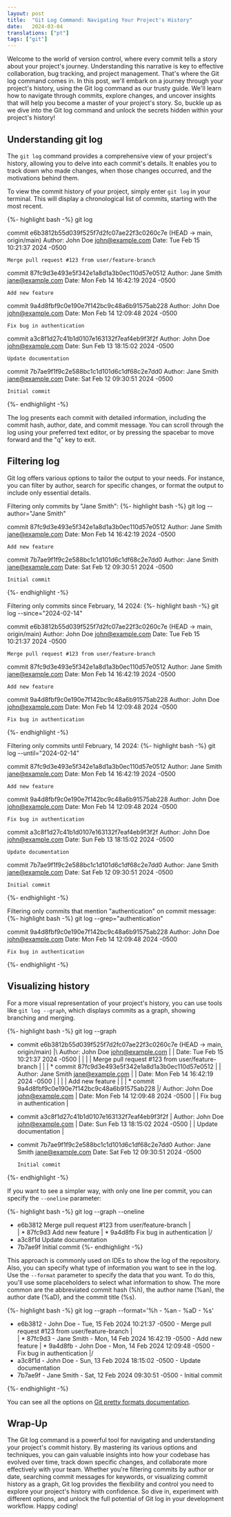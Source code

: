 ```yaml
---
layout: post
title:  "Git Log Command: Navigating Your Project's History"
date:   2024-03-04
translations: ["pt"]
tags: ["git"]
---
```


<p class="intro"><span class="dropcap">W</span>elcome to the world of version control, where every commit tells a story about your project's journey. Understanding this narrative is key to effective collaboration, bug tracking, and project management. That's where the Git log command comes in. In this post, we'll embark on a journey through your project's history, using the Git log command as our trusty guide. We'll learn how to navigate through commits, explore changes, and uncover insights that will help you become a master of your project's story. So, buckle up as we dive into the Git log command and unlock the secrets hidden within your project's history!</p>

## Understanding git log
The `git log` command provides a comprehensive view of your project's history, allowing you to delve into each commit's details. It enables you to track down who made changes, when those changes occurred, and the motivations behind them.

To view the commit history of your project, simply enter `git log` in your terminal. This will display a chronological list of commits, starting with the most recent.

{%- highlight bash -%}
git log

commit e6b3812b55d039f525f7d2fc07ae22f3c0260c7e (HEAD -> main, origin/main)
Author: John Doe <john@example.com>
Date:   Tue Feb 15 10:21:37 2024 -0500

    Merge pull request #123 from user/feature-branch

commit 87fc9d3e493e5f342e1a8d1a3b0ec110d57e0512
Author: Jane Smith <jane@example.com>
Date:   Mon Feb 14 16:42:19 2024 -0500

    Add new feature

commit 9a4d8fbf9c0e190e7f142bc9c48a6b91575ab228
Author: John Doe <john@example.com>
Date:   Mon Feb 14 12:09:48 2024 -0500

    Fix bug in authentication

commit a3c8f1d27c41b1d0107e163132f7eaf4eb9f3f2f
Author: John Doe <john@example.com>
Date:   Sun Feb 13 18:15:02 2024 -0500

    Update documentation

commit 7b7ae9f1f9c2e588bc1c1d101d6c1df68c2e7dd0
Author: Jane Smith <jane@example.com>
Date:   Sat Feb 12 09:30:51 2024 -0500

    Initial commit

{%- endhighlight -%}

The log presents each commit with detailed information, including the commit hash, author, date, and commit message. You can scroll through the log using your preferred text editor, or by pressing the spacebar to move forward and the "q" key to exit.

## Filtering log
Git log offers various options to tailor the output to your needs. For instance, you can filter by author, search for specific changes, or format the output to include only essential details.

Filtering only commits by "Jane Smith":
{%- highlight bash -%}
git log --author="Jane Smith"

commit 87fc9d3e493e5f342e1a8d1a3b0ec110d57e0512
Author: Jane Smith <jane@example.com>
Date:   Mon Feb 14 16:42:19 2024 -0500

    Add new feature

commit 7b7ae9f1f9c2e588bc1c1d101d6c1df68c2e7dd0
Author: Jane Smith <jane@example.com>
Date:   Sat Feb 12 09:30:51 2024 -0500

    Initial commit

{%- endhighlight -%}

Filtering only commits since February, 14 2024:
{%- highlight bash -%}
git log --since="2024-02-14"

commit e6b3812b55d039f525f7d2fc07ae22f3c0260c7e (HEAD -> main, origin/main)
Author: John Doe <john@example.com>
Date:   Tue Feb 15 10:21:37 2024 -0500

    Merge pull request #123 from user/feature-branch

commit 87fc9d3e493e5f342e1a8d1a3b0ec110d57e0512
Author: Jane Smith <jane@example.com>
Date:   Mon Feb 14 16:42:19 2024 -0500

    Add new feature

commit 9a4d8fbf9c0e190e7f142bc9c48a6b91575ab228
Author: John Doe <john@example.com>
Date:   Mon Feb 14 12:09:48 2024 -0500

    Fix bug in authentication
{%- endhighlight -%}

Filtering only commits until February, 14 2024:
{%- highlight bash -%}
git log --until="2024-02-14"

commit 87fc9d3e493e5f342e1a8d1a3b0ec110d57e0512
Author: Jane Smith <jane@example.com>
Date:   Mon Feb 14 16:42:19 2024 -0500

    Add new feature

commit 9a4d8fbf9c0e190e7f142bc9c48a6b91575ab228
Author: John Doe <john@example.com>
Date:   Mon Feb 14 12:09:48 2024 -0500

    Fix bug in authentication

commit a3c8f1d27c41b1d0107e163132f7eaf4eb9f3f2f
Author: John Doe <john@example.com>
Date:   Sun Feb 13 18:15:02 2024 -0500

    Update documentation

commit 7b7ae9f1f9c2e588bc1c1d101d6c1df68c2e7dd0
Author: Jane Smith <jane@example.com>
Date:   Sat Feb 12 09:30:51 2024 -0500

    Initial commit

{%- endhighlight -%}

Filtering only commits that mention "authentication" on commit message:
{%- highlight bash -%}
git log --grep="authentication"

commit 9a4d8fbf9c0e190e7f142bc9c48a6b91575ab228
Author: John Doe <john@example.com>
Date:   Mon Feb 14 12:09:48 2024 -0500

    Fix bug in authentication
{%- endhighlight -%}

## Visualizing history
For a more visual representation of your project's history, you can use tools like `git log --graph`, which displays commits as a graph, showing branching and merging.

{%- highlight bash -%}
git log --graph

*   commit e6b3812b55d039f525f7d2fc07ae22f3c0260c7e (HEAD -> main, origin/main)
|\  Author: John Doe <john@example.com>
| | Date:   Tue Feb 15 10:21:37 2024 -0500
| |
| |     Merge pull request #123 from user/feature-branch
| |
| * commit 87fc9d3e493e5f342e1a8d1a3b0ec110d57e0512
| | Author: Jane Smith <jane@example.com>
| | Date:   Mon Feb 14 16:42:19 2024 -0500
| |
| |     Add new feature
| |
| * commit 9a4d8fbf9c0e190e7f142bc9c48a6b91575ab228
|/  Author: John Doe <john@example.com>
|   Date:   Mon Feb 14 12:09:48 2024 -0500
|
|       Fix bug in authentication
|
* commit a3c8f1d27c41b1d0107e163132f7eaf4eb9f3f2f
| Author: John Doe <john@example.com>
| Date:   Sun Feb 13 18:15:02 2024 -0500
|
|     Update documentation
|
* commit 7b7ae9f1f9c2e588bc1c1d101d6c1df68c2e7dd0
  Author: Jane Smith <jane@example.com>
  Date:   Sat Feb 12 09:30:51 2024 -0500
  
      Initial commit

{%- endhighlight -%}

If you want to see a simpler way, with only one line per commit, you can specify the `--oneline` parameter:

{%- highlight bash -%}
git log --graph --oneline

* e6b3812 Merge pull request #123 from user/feature-branch
|\
| * 87fc9d3 Add new feature
| * 9a4d8fb Fix bug in authentication
|/
* a3c8f1d Update documentation
* 7b7ae9f Initial commit
{%- endhighlight -%}

This approach is commonly used on IDEs to show the log of the repository. Also, you can specify what type of information you want to see in the log. Use the `--format` parameter to specify the data that you want. To do this, you'll use some placeholders to select what information to show. The more common are the abbreviated commit hash (%h), the author name (%an), the author date (%aD), and the commit title (%s).

{%- highlight bash -%}
git log --graph --format='%h - %an - %aD - %s'

* e6b3812 - John Doe - Tue, 15 Feb 2024 10:21:37 -0500 - Merge pull request #123 from user/feature-branch
|\
| * 87fc9d3 - Jane Smith - Mon, 14 Feb 2024 16:42:19 -0500 - Add new feature
| * 9a4d8fb - John Doe - Mon, 14 Feb 2024 12:09:48 -0500 - Fix bug in authentication
|/  
* a3c8f1d - John Doe - Sun, 13 Feb 2024 18:15:02 -0500 - Update documentation
* 7b7ae9f - Jane Smith - Sat, 12 Feb 2024 09:30:51 -0500 - Initial commit

{%- endhighlight -%}

You can see all the options on [Git pretty formats documentation][git_pretty_format_doc].

## Wrap-Up
The Git log command is a powerful tool for navigating and understanding your project's commit history. By mastering its various options and techniques, you can gain valuable insights into how your codebase has evolved over time, track down specific changes, and collaborate more effectively with your team. Whether you're filtering commits by author or date, searching commit messages for keywords, or visualizing commit history as a graph, Git log provides the flexibility and control you need to explore your project's history with confidence. So dive in, experiment with different options, and unlock the full potential of Git log in your development workflow. Happy coding!

[git_pretty_format_doc]: https://git-scm.com/docs/pretty-formats